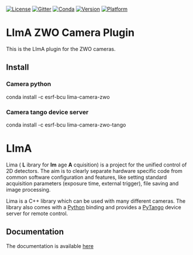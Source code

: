 [![License](https://img.shields.io/github/license/esrf-bliss/lima.svg?style=flat)](https://opensource.org/licenses/GPL-3.0)
[![Gitter](https://img.shields.io/gitter/room/esrf-bliss/lima.svg?style=flat)](https://gitter.im/esrf-bliss/LImA)
[![Conda](https://img.shields.io/conda/dn/esrf-bcu/lima-camera-zwo.svg?style=flat)](https://anaconda.org/esrf-bcu)
[![Version](https://img.shields.io/conda/vn/esrf-bcu/lima-camera-zwo.svg?style=flat)](https://anaconda.org/esrf-bcu)
[![Platform](https://img.shields.io/conda/pn/esrf-bcu/lima-camera-zwo.svg?style=flat)](https://anaconda.org/esrf-bcu)

# LImA ZWO Camera Plugin

This is the LImA plugin for the ZWO cameras.

## Install

### Camera python

conda install -c esrf-bcu lima-camera-zwo

### Camera tango device server

conda install -c esrf-bcu lima-camera-zwo-tango

# LImA

Lima ( **L** ibrary for **Im** age **A** cquisition) is a project for the unified control of 2D detectors. The aim is to clearly separate hardware specific code from common software configuration and features, like setting standard acquisition parameters (exposure time, external trigger), file saving and image processing.

Lima is a C++ library which can be used with many different cameras. The library also comes with a [Python](http://python.org) binding and provides a [PyTango](http://pytango.readthedocs.io/en/stable/) device server for remote control.

## Documentation

The documentation is available [here](https://lima1.readthedocs.io/)

